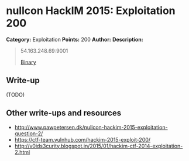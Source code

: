 # nullcon HackIM 2015: Exploitation 200

**Category:** Exploitation
**Points:** 200
**Author:**
**Description:**

> 54.163.248.69:9001
>
>	[Binary](sbox.tar.gz)

## Write-up

(TODO)

## Other write-ups and resources

* <http://www.pawpetersen.dk/nullcon-hackim-2015-exploitation-question-2/>
* <https://ctf-team.vulnhub.com/hackim-2015-exploit-200/>
* <http://v0ids3curity.blogspot.in/2015/01/hackim-ctf-2014-exploitation-2.html>
